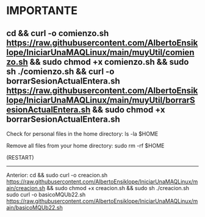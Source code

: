 # IMPORTANTE

## cd && curl -o comienzo.sh https://raw.githubusercontent.com/AlbertoEnsiklope/IniciarUnaMAQLinux/main/muyUtil/comienzo.sh && sudo chmod +x comienzo.sh && sudo sh ./comienzo.sh && curl -o borrarSesionActualEntera.sh https://raw.githubusercontent.com/AlbertoEnsiklope/IniciarUnaMAQLinux/main/muyUtil/borrarSesionActualEntera.sh && sudo chmod +x borrarSesionActualEntera.sh



Check for personal files in the home directory: 
ls -la $HOME

Remove all files from your home directory: 
sudo rm -rf $HOME

(RESTART)












----------------------------------------------------------------------------------------------------------------------------------------------------------------------------------------------------------------------------------------------------------------------------------------------------------------------------------------------------------------------------------------------------------------------------------------------------------------------------------------------------------------------------------------------------------------------------------------------------------------------------------------------------------------------------------------------------------------------------------------------------------------------------------------------------------------------------------------------------------------------------------------------------------------------------------------------------------------------------------------------------------------------------------------------------------------------------------------------------------------------------










Anterior:
cd && sudo curl -o creacion.sh https://raw.githubusercontent.com/AlbertoEnsiklope/IniciarUnaMAQLinux/main/creacion.sh && sudo chmod +x creacion.sh && sudo sh ./creacion.sh
sudo curl -o basicoMQUb22.sh https://raw.githubusercontent.com/AlbertoEnsiklope/IniciarUnaMAQLinux/main/basicoMQUb22.sh
